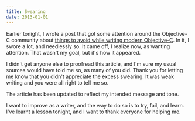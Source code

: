 ```yaml
---
title: Swearing
date: 2013-01-01
---
```


Earlier tonight, I wrote a post that got some attention around the Objective-C community about [things to avoid while writing modern Objective-C](/blog/seven-deadly-sins-of-modern-objective-c). In it, I swore a lot, and needlessly so. It came off, I realize now, as wanting attention. That wasn't my goal, but it's how it appeared.

I didn't get anyone else to proofread this article, and I'm sure my usual sources would have told me so, as many of you did. Thank you for letting me know that you didn't appreciate the excess swearing. It was weak writing and you were all right to tell me so.

The article has been updated to reflect my intended message and tone.

I want to improve as a writer, and the way to do so is to try, fail, and learn. I've learnt a lesson tonight, and I want to thank everyone for helping me.
